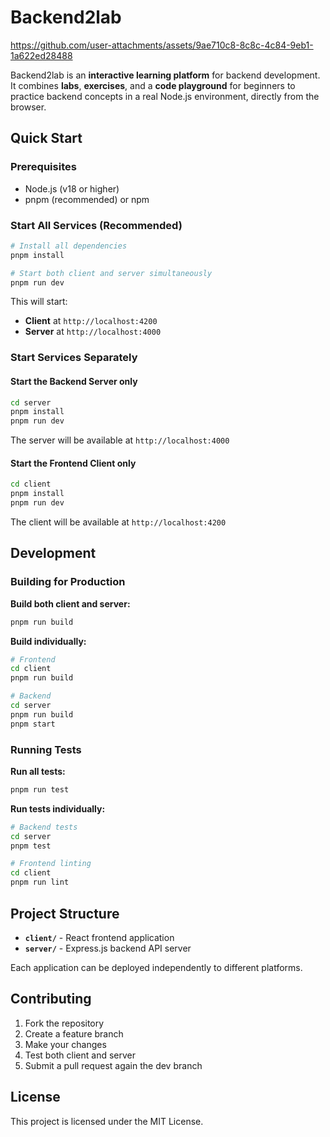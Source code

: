 # Backend2lab


https://github.com/user-attachments/assets/9ae710c8-8c8c-4c84-9eb1-1a622ed28488


Backend2lab is an **interactive learning platform** for backend development.
It combines **labs**, **exercises**, and a **code playground** for beginners to practice backend concepts in a real Node.js environment, directly from the browser.

## Quick Start

### Prerequisites
- Node.js (v18 or higher)
- pnpm (recommended) or npm

### Start All Services (Recommended)
```bash
# Install all dependencies
pnpm install

# Start both client and server simultaneously
pnpm run dev
```

This will start:
- **Client** at `http://localhost:4200`
- **Server** at `http://localhost:4000`

### Start Services Separately

#### Start the Backend Server only
```bash
cd server
pnpm install
pnpm run dev
```
The server will be available at `http://localhost:4000`

#### Start the Frontend Client only
```bash
cd client
pnpm install
pnpm run dev
```
The client will be available at `http://localhost:4200`


## Development

### Building for Production

**Build both client and server:**
```bash
pnpm run build
```

**Build individually:**
```bash
# Frontend
cd client
pnpm run build

# Backend
cd server
pnpm run build
pnpm start
```

### Running Tests

**Run all tests:**
```bash
pnpm run test
```

**Run tests individually:**
```bash
# Backend tests
cd server
pnpm test

# Frontend linting
cd client
pnpm run lint
```

## Project Structure

- **`client/`** - React frontend application
- **`server/`** - Express.js backend API server

Each application can be deployed independently to different platforms.

## Contributing

1. Fork the repository
2. Create a feature branch
3. Make your changes
4. Test both client and server
5. Submit a pull request again the dev branch

## License

This project is licensed under the MIT License.
